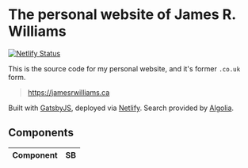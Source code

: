 # The personal website of James R. Williams

[![Netlify Status](https://api.netlify.com/api/v1/badges/7fc57b18-f2ef-4fc0-9d79-ab5d5287b0fb/deploy-status)](https://app.netlify.com/sites/jamesrwilliams-site/deploys)

This is the source code for my personal website, and it's former `.co.uk` form.

> https://jamesrwilliams.ca

Built with [GatsbyJS](https://www.gatsbyjs.org/), deployed via [Netlify](https://www.netlify.com/). Search provided by [Algolia](https://www.algolia.com).

## Components

| Component | SB |
| --------- |----|
